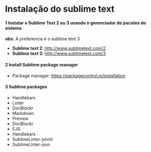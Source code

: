 # Instalação do sublime text

#### 1 Instalar o Sublime Text 2 ou 3 usando o gerenciador de pacotes do sistema

**obs:** A preferencia é o sublime text 3

- **Sublime text 2**: http://www.sublimetext.com/2
- **Sublime text 3**: http://www.sublimetext.com/3
 
#### 2 Install Sublime package manager

- Package manager: https://packagecontrol.io/installation

#### 3 Sublime packages

- Handlebars
- Linter
- DocBlockr 
- Markdown 
- Preview
- DocBlockr
- EJS
- Handlebars
- SublimeLinter-jshint
- SublimeLinter-json
